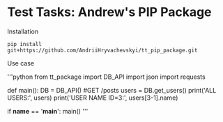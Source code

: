 # Test Tasks: Andrew's PIP Package

Installation

`pip install git+https://github.com/AndriiHryvachevskyi/tt_pip_package.git`

Use case

'''python
from tt_package import DB_API
import json
import requests

def main():
    DB = DB_API()
    #GET /posts
    users = DB.get_users()
    print('ALL USERS:', users)
    print('USER NAME ID=3:', users[3-1].name)

if __name__ == '__main__':
    main()
'''
